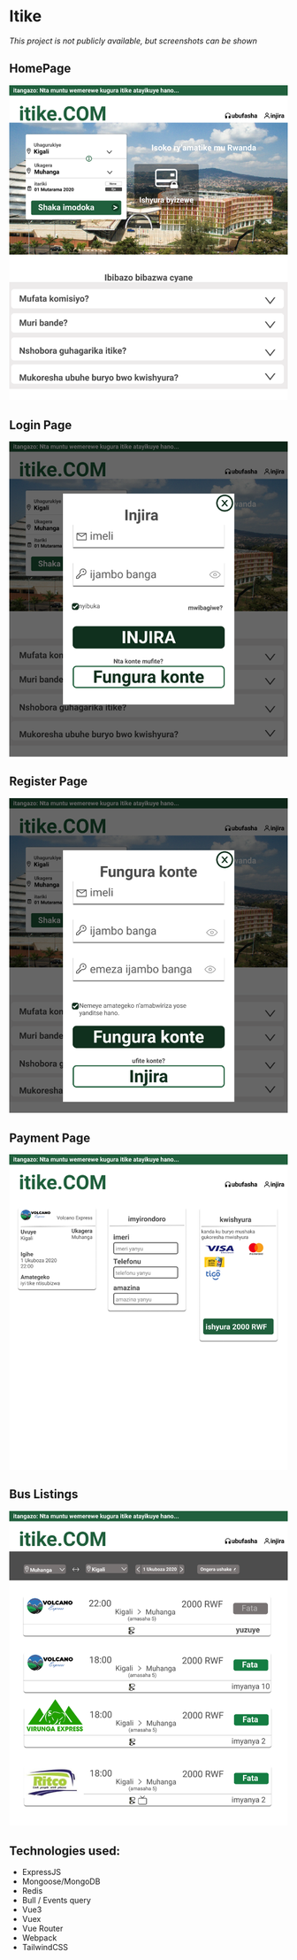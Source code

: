 # Itike
_This project is not publicly available, but screenshots can be shown_

## HomePage
![Homepage](/src/client/assets/ss/homepage.png)

## Login Page
![Login](/src/client/assets/ss/homepage-login.png)

## Register Page
![Register](/src/client/assets/ss/homepage-register.png)

## Payment Page
![Payment](/src/client/assets/ss/payment.png)

## Bus Listings
![Buses](/src/client/assets/ss/bus-listing.png)

## Technologies used:
* ExpressJS
* Mongoose/MongoDB
* Redis
* Bull / Events query
* Vue3
* Vuex
* Vue Router
* Webpack
* TailwindCSS

